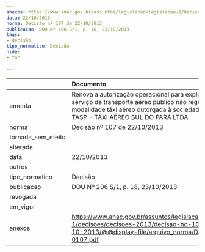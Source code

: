 ```yaml
---
anexos: https://www.anac.gov.br/assuntos/legislacao/legislacao-1/decisoes/decisoes-2013/decisao-no-107-de-22-10-2013/@@display-file/arquivo_norma/DA2013-0107.pdf
data: 22/10/2013
norma: Decisão nº 107 de 22/10/2013
publicacao: DOU Nº 206 S/1, p. 18, 23/10/2013
tags:
- decisão
tipo_normatico: Decisão
hide: 
- toc 
 
---
```


|                    | Documento                                                                                                                                                                                         |
|:-------------------|:--------------------------------------------------------------------------------------------------------------------------------------------------------------------------------------------------|
| ementa             | Renova a autorização operacional para exploração de serviço de transporte aéreo público não regular na modalidade táxi aéreo outorgada à sociedade empresária TASP - TÁXI AÉREO SUL DO PARÁ LTDA. |
| norma              | Decisão nº 107 de 22/10/2013                                                                                                                                                                      |
| tornada_sem_efeito |                                                                                                                                                                                                   |
| alterada           |                                                                                                                                                                                                   |
| data               | 22/10/2013                                                                                                                                                                                        |
| outros             |                                                                                                                                                                                                   |
| tipo_normatico     | Decisão                                                                                                                                                                                           |
| publicacao         | DOU Nº 206 S/1, p. 18, 23/10/2013                                                                                                                                                                 |
| revogada           |                                                                                                                                                                                                   |
| em_vigor           |                                                                                                                                                                                                   |
| anexos             | https://www.anac.gov.br/assuntos/legislacao/legislacao-1/decisoes/decisoes-2013/decisao-no-107-de-22-10-2013/@@display-file/arquivo_norma/DA2013-0107.pdf                                         |